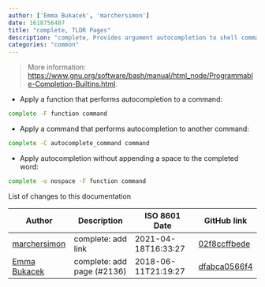 ```yaml
---
author: ['Emma Bukacek', 'marchersimon']
date: 1618756407
title: "complete, TLDR Pages"
description: "complete, Provides argument autocompletion to shell commands."
categories: "common"
---
```

> More information: <https://www.gnu.org/software/bash/manual/html_node/Programmable-Completion-Builtins.html>.

- Apply a function that performs autocompletion to a command:

```bash
complete -F function command
```

- Apply a command that performs autocompletion to another command:

```bash
complete -C autocomplete_command command
```

- Apply autocompletion without appending a space to the completed word:

```bash
complete -o nospace -F function command
```
List of changes to this documentation


Author | Description | ISO 8601 Date | GitHub link
------|-----|-----|-----
[marchersimon](mailto:marchersimon@zohomail.eu) | complete: add link | 2021-04-18T16:33:27 | [02f8ccffbede](https://github.com/tldr-pages/tldr/commit/02f8ccffbede5fe1feac284569e1f8a9ee917e09)
[Emma Bukacek](mailto:emma.bukacek@gmail.com) | complete: add page (#2136) | 2018-06-11T21:19:27 | [dfabca0566f4](https://github.com/tldr-pages/tldr/commit/dfabca0566f468fc842c527e5ba621effa40b4e6)

